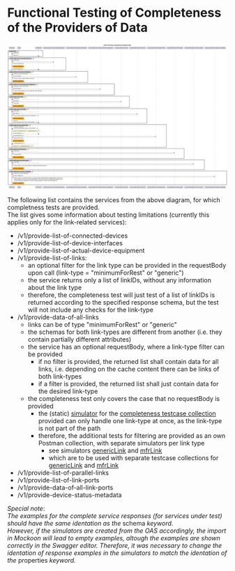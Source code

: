 # Functional Testing of Completeness of the Providers of Data  

![Overview](./mwdi+diagram.completeness.dataprovider.png)  

The following list contains the services from the above diagram, for which completness tests are provided.  
The list gives some information about testing limitations (currently this applies only for the link-related services):   
- /v1/provide-list-of-connected-devices
- /v1/provide-list-of-device-interfaces
- /v1/provide-list-of-actual-device-equipment
- /v1/provide-list-of-links:
  - an optional filter for the link type can be provided in the requestBody upon call (link-type = "minimumForRest" or "generic")
  - the service returns only a list of linkIDs, without any information about the link type
  - therefore, the completeness test will just test of a list of linkIDs is returned according to the specified response schema, but the test will not include any checks for the link-type
- /v1/provide-data-of-all-links
  - links can be of type "minimumForRest" or "generic"
  - the schemas for both link-types are different from another (i.e. they contain partially different attributes)
  - the service has an optional requestBody, where a link-type filter can be provided
    - if no filter is provided, the returned list shall contain data for all links, i.e. depending on the cache content there can be links of both link-types
    - if a filter is provided, the returned list shall just contain data for the desired link-type 
  - the completeness test only covers the case that no requestBody is provided
    - the (static) [simulator](./simulators/MicroWaveDeviceInventory+simu.yaml) for the [completeness testcase collection](mwdi+data.completeness.json) provided can only handle one link-type at once, as the link-type is not part of the path
    - therefore, the additional tests for filtering are provided as an own Postman collection, with separate simulators per link type
      - see simulators [genericLink](./simulators/MicroWaveDeviceInventory+simu.linkGeneric.yaml) and [mfrLink](./simulators/MicroWaveDeviceInventory+simu.linkMfr.yaml)
      - which are to be used with separate testcase collections for [genericLink](mwdi+data.completeness.linkGeneric.json) and [mfrLink](mwdi+data.completeness.linkMfr.json)
- /v1/provide-list-of-parallel-links
- /v1/provide-list-of-link-ports
- /v1/provide-data-of-all-link-ports
- /v1/provide-device-status-metadata

*Special note*:  
*The examples for the complete service responses (for services under test) should have the same identation as the* schema *keyword*.  
*However, if the simulators are created from the OAS accordingly, the import in Mockoon will lead to empty examples, altough the examples are shown correctly in the Swagger editor.*
*Therefore, it was necessary to change the identation of response examples in the simulators to match the identation of the* properties *keyword.*
